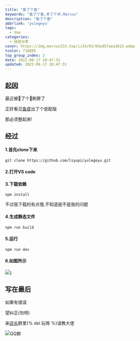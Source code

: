 ```yaml
---
title: "鱼了个鱼"
keywords: "鱼了个鱼,羊了个羊,Marcus"
description: "鱼了个鱼"
abbrlink: 'yulegeyu'
tags:
  - Vue
categories:
  - 经验分享
cover: https://img.marcus233.top/i/24/03/65ed5faea3815.webp
tcolor: 71AED5
top_group_index: 2
date: 2022-09-17 20:47:31
updated: 2022-09-17 20:47:31
---
```

## 起因

最近被🐏了个🐏刷屏了

正好看见[鱼皮](https://yupi.icu/)出了个低配版

那必须整起来!

<!-- more -->

## 经过

#### 1.首先clone下来

```shell
git clone https://github.com/liyupi/yulegeyu.git
```

#### 2.打开VS code

#### 3.下载依赖

```shell
npm install
```

不过我下载的有点慢,不知道是不是我的问题

#### 4.生成静态文件

```shell
npm run build
```

#### 5.运行

```shell
npm run dev
```

#### 6.如图所示

![](https://npm.elemecdn.com/marcusyyds-assets@1.0.4/img/20220917210044.jpg))

## 写在最后

如果有错误

望纠正(勿喷)

来[店长](https://akilar.top/)群里{% del 玩呀 %}请教大佬 

![QQ群](https://bu.dusays.com/2022/09/17/63255541c9b4a.jpg)